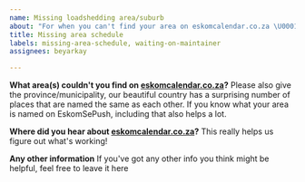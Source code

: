 ```yaml
---
name: Missing loadshedding area/suburb
about: "For when you can't find your area on eskomcalendar.co.za \U0001F61E"
title: Missing area schedule
labels: missing-area-schedule, waiting-on-maintainer
assignees: beyarkay

---
```


**What area(s) couldn't you find on [eskomcalendar.co.za](https://eskomcalendar.co.za/ec)?**
Please also give the province/municipality, our beautiful country has a surprising number of places that are named the same as each other. If you know what your area is named on EskomSePush, including that also helps a lot.


**Where did you hear about [eskomcalendar.co.za](https://eskomcalendar.co.za/ec)?**
This really helps us figure out what's working!

**Any other information**
If you've got any other info you think might be helpful, feel free to leave it here

